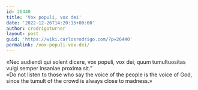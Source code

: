 ```yaml
---
id: 26440
title: 'Vox populi, vox dei'
date: '2022-12-26T14:20:15+00:00'
author: crodrigoturner
layout: post
guid: 'https://wiki.carlosrodrigo.com/?p=26440'
permalink: /vox-populi-vox-dei/
---
```


«Nec audiendi qui solent dicere, vox populi, vox dei, quum tumultuositas vulgi semper insaniae proxima sit.”  
«Do not listen to those who say the voice of the people is the voice of God, since the tumult of the crowd is always close to madness.»